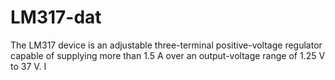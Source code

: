 # LM317-dat

The LM317 device is an adjustable three-terminal positive-voltage regulator capable of supplying more than 1.5 A over an output-voltage range of 1.25 V to 37 V. I